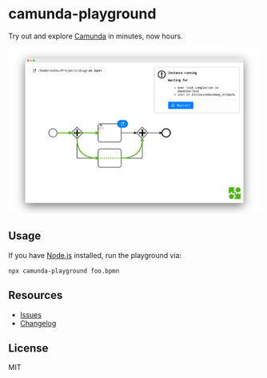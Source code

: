 # camunda-playground

Try out and explore [Camunda](https://camunda.com/) in minutes, now hours.

![Camunda Playground in action](./packages/app/docs/screenshot.png)


## Usage

If you have [Node.js](https://nodejs.org/) installed, run the playground via:

```
npx camunda-playground foo.bpmn
```


## Resources

* [Issues](https://github.com/nikku/camunda-playground/issues)
* [Changelog](https://github.com/nikku/camunda-playground/blob/master/CHANGELOG.md)


## License

MIT